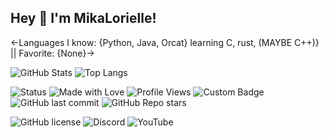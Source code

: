 ## Hey 👋 I'm MikaLorielle!
<-Languages I know: {Python, Java, Orcat} learning C, rust, (MAYBE C++)} || Favorite: {None}->

![GitHub Stats](https://github-readme-stats.vercel.app/api?username=MikaLorielle&show_icons=true&theme=radical)
![Top Langs](https://github-readme-stats.vercel.app/api/top-langs/?username=MikaLorielle&layout=compact&theme=radical)

![Status](https://img.shields.io/badge/Status-Active-magenta)
![Made with Love](https://img.shields.io/badge/Made%20with-%E2%9D%A4-red)
![Profile Views](https://komarev.com/ghpvc/?username=MikaLorielle&color=blue)
![Custom Badge](https://img.shields.io/badge/MikaLorielle-Loves%20programming-pink)
![GitHub last commit](https://img.shields.io/github/last-commit/MikaLorielle/Orcat-lang)
![GitHub Repo stars](https://img.shields.io/github/stars/MikaLorielle/CUNE-VN-Engine?style=social)

![GitHub license](https://img.shields.io/github/license/MikaLorielle/CUNE-VN-Engine)
![Discord](https://img.shields.io/badge/Discord-Join%20Now-pink?logo=discord)
![YouTube](https://img.shields.io/badge/YouTube-Subscribe-red?logo=youtube)

<!--
**MikaLorielle/MikaLorielle** is a ✨ _special_ ✨ repository because its `README.md` (this file) appears on your GitHub profile.

Here are some ideas to get you started:

- 🔭 I’m currently working on ...
- 🌱 I’m currently learning ...
- 👯 I’m looking to collaborate on ...
- 🤔 I’m looking for help with ...
- 💬 Ask me about ...
- 📫 How to reach me: ...
- 😄 Pronouns: ...
- ⚡ Fun fact: ...
-->
